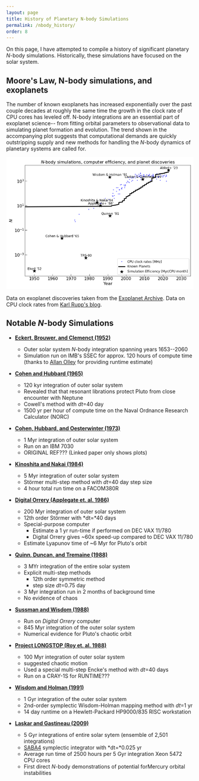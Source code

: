 ```yaml
---
layout: page
title: History of Planetary N-body Simulations
permalink: /nbody_history/
order: 8
---
```


On this page, I have attempted to compile a history of significant planetary *N*-body simulations. Historically, these simulations have focused on the solar system. 



Moore's Law, N-body simulations, and exoplanets
-----------------------------------------------

The number of known exoplanets has increased exponentially over the past couple decades at roughly the same time the growth in the clock rate of CPU cores has leveled off. N-body integrations are an essential part of exoplanet science-- from fitting orbital parameters to observational data to simulating planet formation and evolution. The trend  shown in the accompanying plot suggests that computational demands are quickly outstripping supply and new methods for handling the *N*-body dynamics of planetary systems are called for.

![nbodyMoores]

Data on exoplanet discoveries taken from the [Exoplanet Archive](https://exoplanetarchive.ipac.caltech.edu). Data on CPU clock rates from [Karl Rupp's blog](https://www.karlrupp.net/2018/02/42-years-of-microprocessor-trend-data/).





Notable *N*-body Simulations
----------------------------

- [**Eckert, Brouwer, and Clemenct (1952)**](EBC1952)
  - Outer solar system *N*-body integration spanning years 1653--2060
  - Simulation run on IMB's SSEC for approx. 120 hours of compute time (thanks to [Allan Olley](http://individual.utoronto.ca/fofound/) for providing runtime estimate) 

- [**Cohen and Hubbard (1965)**](CH1965)
  - 120 kyr integration of outer solar system
  - Revealed that that resonant librations protect Pluto from close encounter with Neptune  
  - Cowell's method with *dt*=40 day
  - 1500 yr per hour of compute time on the Naval Ordnance Research Calculator (NORC)

- [**Cohen, Hubbard, and Oesterwinter (1973)**](CHO1973)
  - 1 Myr integration of outer solar system
  - Run on an IBM 7030 
  - ORIGINAL REF??? (Linked paper only shows plots)

- [**Kinoshita and Nakai (1984)**](KN1984)
    - 5 Myr integration of outer solar system
    - Störmer multi-step method with *dt*=40 day step size
    - 4 hour total run time on a FACOM380R 

- [**Digital Orrery (Applegate et. al. 1986)**](DigOrr1986)
    - 200 Myr integration of outer solar system
    - 12th order Störmer with *dt=*40 days
    - Special-purpose computer 
        - Estimate a 1 yr run-time if performed on DEC VAX 11/780
        - Digital Orrery gives ~60x speed-up compared to DEC VAX 11/780
    - Estimate Lyapunov time of ~6 Myr for Pluto's orbit


- [**Quinn, Duncan, and Tremaine (1988)**](QDT1991)
    - 3 MYr integration of the entire solar system
    - Explicit multi-step methods 
        - 12th order symmetric method
        - step size *dt*=0.75 day
    - 3 Myr integration run in 2 months of background time
    - No evidence of chaos

- [**Sussman and Wisdom (1988)**](SW1988)
    - Run on *Digital Orrery* computer
    - 845 Myr integration of the outer solar system
    - Numerical evidence for Pluto's chaotic orbit

- [**Project LONGSTOP (Roy et. al. 1988)**](LONGSTOP1988)
    - 100 Myr integration of outer solar system
    - suggested chaotic motion 
    - Used a special multi-step Encke's method with *dt*=40 days
    - Run on a CRAY-1S for RUNTIME???

- [**Wisdom and Holman (1991)**](WH1991)
    - 1 Gyr integration of the outer solar system
    - 2nd-order symplectic Wisdom-Holman mapping method with *dt*=1 yr
    - 14 day runtime on a Hewlett-Packard HP9000/835 RISC workstation

- [**Laskar and Gastineau (2009)**](LG2009)
    - 5 Gyr integrations of entire solar sytem (ensemble of 2,501 integrations)
    - [SABA4](SABA4) symplectic integrator with *dt=*0.025 yr
    - Average run time of 2500 hours per 5 Gyr integration Xeon 5472 CPU cores 
    - First direct *N*-body demonstrations of potential forMercury orbital instabilities

[EBC1952]: https://ui.adsabs.harvard.edu/abs/1951USNAO..12....1E/abstract
[CH1965]: https://ui.adsabs.harvard.edu/abs/1965AJ.....70...10C/abstract
[CHO1973]: https://ui.adsabs.harvard.edu/abs/1973CeMec...7..438C/abstract
[KN1984]: https://ui.adsabs.harvard.edu/abs/1984CeMec..34..203K/abstract
[LONGSTOP1988]: https://ui.adsabs.harvard.edu/abs/1988VA.....32...95R/abstract
[DigOrr1986]: https://ui.adsabs.harvard.edu/abs/1986AJ.....92..176A/abstract
[SW1988]: https://ui.adsabs.harvard.edu/abs/1988Sci...241..433S/abstract
[WH1991]: https://ui.adsabs.harvard.edu/abs/1991AJ....102.1528W/abstract
[QDT1991]: https://ui.adsabs.harvard.edu/abs/1991AJ....101.2287Q/abstract
[LG2009]: https://ui.adsabs.harvard.edu/abs/2009Natur.459..817L/abstract
[SABA4]: https://ui.adsabs.harvard.edu/abs/2001CeMDA..80...39L/abstract
[nbodyMoores]: /assets/images/Nbody-Moores-Law.png